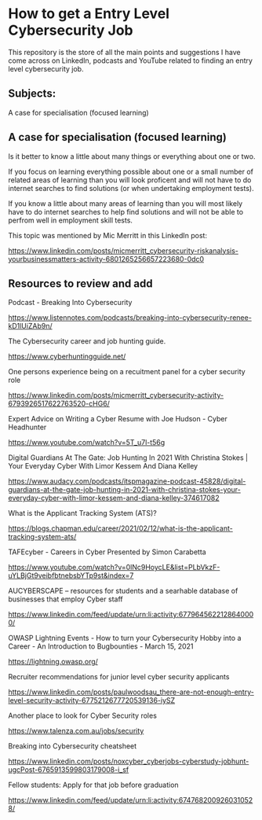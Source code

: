 # How to get a Entry Level Cybersecurity Job

This repository is the store of all the main points and suggestions I have come across on LinkedIn, podcasts and YouTube related to finding an entry level cybersecurity job.

## Subjects:

A case for specialisation (focused learning)




## A case for specialisation (focused learning)

Is it better to know a little about many things or everything about one or two.

If you focus on learning everything possible about one or a small number of related areas of learning than you will look proficent and will not have to do internet searches to find solutions (or when undertaking employment tests).

If you know a little about many areas of learning than you will most likely have to do internet searches to help find solutions and will not be able to perfrom well in employment skill tests.

This topic was mentioned by Mic Merritt in this LinkedIn post:

https://www.linkedin.com/posts/micmerritt_cybersecurity-riskanalysis-yourbusinessmatters-activity-6801265256657223680-0dc0



## Resources to review and add

Podcast - Breaking Into Cybersecurity

https://www.listennotes.com/podcasts/breaking-into-cybersecurity-renee-kD1lUiZAb9n/

The Cybersecurity career and job hunting guide.

https://www.cyberhuntingguide.net/

One persons experience being on a recuitment panel for a cyber security role 

https://www.linkedin.com/posts/micmerritt_cybersecurity-activity-6793926517622763520-cHG6/

Expert Advice on Writing a Cyber Resume with Joe Hudson - Cyber Headhunter

https://www.youtube.com/watch?v=5T_u7l-t56g

Digital Guardians At The Gate: Job Hunting In 2021 With Christina Stokes | Your Everyday Cyber With Limor Kessem And Diana Kelley

https://www.audacy.com/podcasts/itspmagazine-podcast-45828/digital-guardians-at-the-gate-job-hunting-in-2021-with-christina-stokes-your-everyday-cyber-with-limor-kessem-and-diana-kelley-374617082

What is the Applicant Tracking System (ATS)?

https://blogs.chapman.edu/career/2021/02/12/what-is-the-applicant-tracking-system-ats/

TAFEcyber - Careers in Cyber Presented by Simon Carabetta

https://www.youtube.com/watch?v=0lNc9HoycLE&list=PLbVkzF-uYLBjGt9veibfbtnebsbYTp9st&index=7

AUCYBERSCAPE – resources for students and a searhable database of businesses that employ Cyber staff

https://www.linkedin.com/feed/update/urn:li:activity:6779645622128640000/

OWASP Lightning Events - How to turn your Cybersecurity Hobby into a Career - An Introduction to Bugbounties - March 15, 2021

https://lightning.owasp.org/

Recruiter recommendations for junior level cyber security applicants

https://www.linkedin.com/posts/paulwoodsau_there-are-not-enough-entry-level-security-activity-6775212677720539136-iySZ

Another place to look for Cyber Security roles

https://www.talenza.com.au/jobs/security

Breaking into Cybersecurity cheatsheet

https://www.linkedin.com/posts/noxcyber_cyberjobs-cyberstudy-jobhunt-ugcPost-6765913599803179008-i_sf

Fellow students: Apply for that job before graduation

https://www.linkedin.com/feed/update/urn:li:activity:6747682009260310528/

